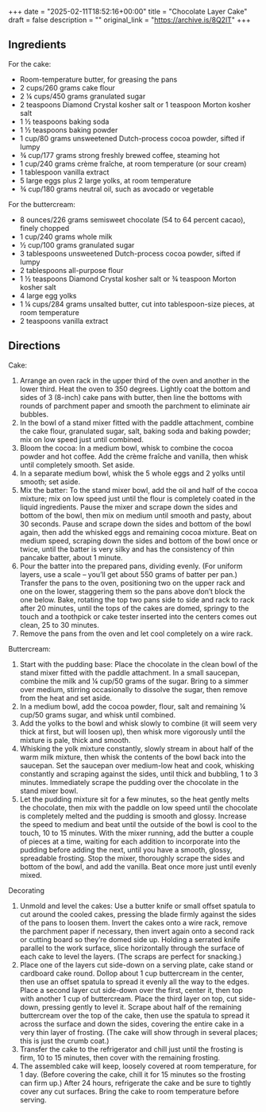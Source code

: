 +++
date = "2025-02-11T18:52:16+00:00"
title = "Chocolate Layer Cake"
draft = false
description = ""
original_link = "https://archive.is/8Q2lT"
+++

## Ingredients

For the cake:

- Room-temperature butter, for greasing the pans
- 2 cups/260 grams cake flour
- 2 ¼ cups/450 grams granulated sugar
- 2 teaspoons Diamond Crystal kosher salt or 1 teaspoon Morton kosher salt
- 1 ½ teaspoons baking soda
- 1 ½ teaspoons baking powder
- 1 cup/80 grams unsweetened Dutch-process cocoa powder, sifted if lumpy
- ¾ cup/177 grams strong freshly brewed coffee, steaming hot
- 1 cup/240 grams crème fraîche, at room temperature (or sour cream)
- 1 tablespoon vanilla extract
- 5 large eggs plus 2 large yolks, at room temperature
- ¾ cup/180 grams neutral oil, such as avocado or vegetable

For the buttercream:

- 8 ounces/226 grams semisweet chocolate (54 to 64 percent cacao), finely chopped
- 1 cup/240 grams whole milk
- ½ cup/100 grams granulated sugar
- 3 tablespoons unsweetened Dutch-process cocoa powder, sifted if lumpy
- 2 tablespoons all-purpose flour
- 1 ½ teaspoons Diamond Crystal kosher salt or ¾ teaspoon Morton kosher salt
- 4 large egg yolks
- 1 ¼ cups/284 grams unsalted butter, cut into tablespoon-size pieces, at room temperature
- 2 teaspoons vanilla extract

## Directions

Cake:

1. Arrange an oven rack in the upper third of the oven and another in the lower third. Heat the oven to 350 degrees. Lightly coat the bottom and sides of 3 (8-inch) cake pans with butter, then line the bottoms with rounds of parchment paper and smooth the parchment to eliminate air bubbles.
1. In the bowl of a stand mixer fitted with the paddle attachment, combine the cake flour, granulated sugar, salt, baking soda and baking powder; mix on low speed just until combined.
1. Bloom the cocoa: In a medium bowl, whisk to combine the cocoa powder and hot coffee. Add the crème fraîche and vanilla, then whisk until completely smooth. Set aside.
1. In a separate medium bowl, whisk the 5 whole eggs and 2 yolks until smooth; set aside.
1. Mix the batter: To the stand mixer bowl, add the oil and half of the cocoa mixture; mix on low speed just until the flour is completely coated in the liquid ingredients. Pause the mixer and scrape down the sides and bottom of the bowl, then mix on medium until smooth and pasty, about 30 seconds. Pause and scrape down the sides and bottom of the bowl again, then add the whisked eggs and remaining cocoa mixture. Beat on medium speed, scraping down the sides and bottom of the bowl once or twice, until the batter is very silky and has the consistency of thin pancake batter, about 1 minute.
1. Pour the batter into the prepared pans, dividing evenly. (For uniform layers, use a scale – you’ll get about 550 grams of batter per pan.) Transfer the pans to the oven, positioning two on the upper rack and one on the lower, staggering them so the pans above don’t block the one below. Bake, rotating the top two pans side to side and rack to rack after 20 minutes, until the tops of the cakes are domed, springy to the touch and a toothpick or cake tester inserted into the centers comes out clean, 25 to 30 minutes.
1. Remove the pans from the oven and let cool completely on a wire rack.

Buttercream:

1. Start with the pudding base: Place the chocolate in the clean bowl of the stand mixer fitted with the paddle attachment. In a small saucepan, combine the milk and ¼ cup/50 grams of the sugar. Bring to a simmer over medium, stirring occasionally to dissolve the sugar, then remove from the heat and set aside.
1. In a medium bowl, add the cocoa powder, flour, salt and remaining ¼ cup/50 grams sugar, and whisk until combined.
1. Add the yolks to the bowl and whisk slowly to combine (it will seem very thick at first, but will loosen up), then whisk more vigorously until the mixture is pale, thick and smooth.
1. Whisking the yolk mixture constantly, slowly stream in about half of the warm milk mixture, then whisk the contents of the bowl back into the saucepan. Set the saucepan over medium-low heat and cook, whisking constantly and scraping against the sides, until thick and bubbling, 1 to 3 minutes. Immediately scrape the pudding over the chocolate in the stand mixer bowl.
1. Let the pudding mixture sit for a few minutes, so the heat gently melts the chocolate, then mix with the paddle on low speed until the chocolate is completely melted and the pudding is smooth and glossy. Increase the speed to medium and beat until the outside of the bowl is cool to the touch, 10 to 15 minutes. With the mixer running, add the butter a couple of pieces at a time, waiting for each addition to incorporate into the pudding before adding the next, until you have a smooth, glossy, spreadable frosting. Stop the mixer, thoroughly scrape the sides and bottom of the bowl, and add the vanilla. Beat once more just until evenly mixed.

Decorating

1. Unmold and level the cakes: Use a butter knife or small offset spatula to cut around the cooled cakes, pressing the blade firmly against the sides of the pans to loosen them. Invert the cakes onto a wire rack, remove the parchment paper if necessary, then invert again onto a second rack or cutting board so they’re domed side up. Holding a serrated knife parallel to the work surface, slice horizontally through the surface of each cake to level the layers. (The scraps are perfect for snacking.)
1. Place one of the layers cut side-down on a serving plate, cake stand or cardboard cake round. Dollop about 1 cup buttercream in the center, then use an offset spatula to spread it evenly all the way to the edges. Place a second layer cut side-down over the first, center it, then top with another 1 cup of buttercream. Place the third layer on top, cut side-down, pressing gently to level it. Scrape about half of the remaining buttercream over the top of the cake, then use the spatula to spread it across the surface and down the sides, covering the entire cake in a very thin layer of frosting. (The cake will show through in several places; this is just the crumb coat.)
1. Transfer the cake to the refrigerator and chill just until the frosting is firm, 10 to 15 minutes, then cover with the remaining frosting.
1. The assembled cake will keep, loosely covered at room temperature, for 1 day. (Before covering the cake, chill it for 15 minutes so the frosting can firm up.) After 24 hours, refrigerate the cake and be sure to tightly cover any cut surfaces. Bring the cake to room temperature before serving.
